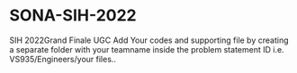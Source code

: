 # SONA-SIH-2022
SIH 2022Grand Finale UGC
Add Your codes and supporting file by creating a separate folder with your teamname inside the problem statement ID i.e. VS935/Engineers/your files..
